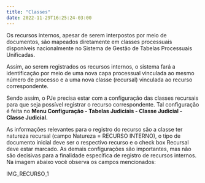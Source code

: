 ```yaml
---
title: "Classes"
date: 2022-11-29T16:25:24-03:00
---
```


Os recursos internos, apesar de serem interpostos por meio de documentos, são mapeados diretamente em classes processuais disponíveis nacionalmente no Sistema de Gestão de Tabelas Processuais Unificadas.

Assim, ao serem registrados os recursos internos, o sistema fará a identificação por meio de uma nova capa processual vinculada ao mesmo número de processo e a uma nova classe (recursal) vinculada ao recurso correspondente.

Sendo assim, o PJe precisa estar com a configuração das classes recursais para que seja possível registrar o recurso correspondente. Tal configuração é feita no **Menu Configuração - Tabelas Judiciais - Classe Judicial - Classe Judicial.**

As informações relevantes para o registro do recurso são a classe ter natureza recursal (campo Natureza = RECURSO INTERNO), o tipo de documento inicial deve ser o respectivo recurso e o check box Recursal deve estar marcado. As demais configurações são importantes, mas não são decisivas para a finalidade específica de registro de recursos internos. Na imagem abaixo você observa os campos mencionados:

IMG_RECURSO_1
